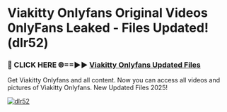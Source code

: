# Viakitty Onlyfans Original Videos 0nlyFans Leaked - Files Updated! (dlr52)

<h3>🔴 CLICK HERE 🌐==►► <a href="https://tinyurl.com/2m67pmp6" rel="nofollow">Viakitty Onlyfans Updated Files</a></h3>

Get Viakitty Onlyfans and all content. Now you can access all videos and pictures of Viakitty Onlyfans. New Updated Files 2025!

[![dlr52](https://i.imgur.com/H4QAA4z.gif)](https://tinyurl.com/2m67pmp6)